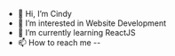 - 👋 Hi, I’m Cindy
- 👀 I’m interested in Website Development
- 🌱 I’m currently learning ReactJS
- 📫 How to reach me --

<!---
cxindy/cxindy is a ✨ special ✨ repository because its `README.md` (this file) appears on your GitHub profile.
You can click the Preview link to take a look at your changes.
--->
